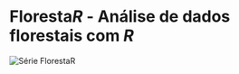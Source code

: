 # **Floresta*R*** - Análise de dados florestais com ***R***

![Série **Floresta*R***](https://user-images.githubusercontent.com/100598348/156360810-7924a05e-1c64-4ce5-8f7e-13d8357f2e71.png)
